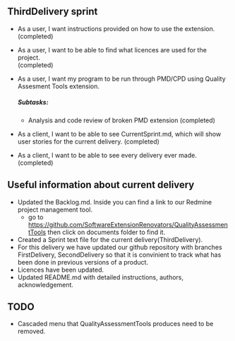 ## ThirdDelivery sprint

* As a user, I want instructions provided on how to use the extension.<br />  (completed)

* As a user, I want to be able to find what licences are used for the project.<br />(completed)

* As a user, I want my program to be run through PMD/CPD using Quality Assesment Tools extension.<br />
  ##### Subtasks:
  * Analysis and code review of broken PMD extension (completed)

* As a client, I want to be able to see CurrentSprint.md, which will show user stories for the current delivery. (completed)

* As a client, I want to be able to see every delivery ever made.<br /> (completed)




## Useful information about current delivery
* Updated the Backlog.md. Inside you can find a link to our Redmine project management tool.
  * go to https://github.com/SoftwareExtensionRenovators/QualityAssessmentTools then click on documents folder to find it.
* Created a Sprint text file for the current delivery(ThirdDelivery).
* For this delivery we have updated our github repository with branches FirstDelivery, SecondDelivery so that it is convinient to track what has been done in previous versions of a product.
* Licences have been updated.
* Updated README.md with detailed instructions, authors, acknowledgement.


## TODO
* Cascaded menu that QualityAssessmentTools produces need to be removed.
